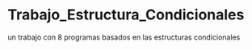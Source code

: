 # Trabajo_Estructura_Condicionales
un trabajo con 8 programas basados en las estructuras condicionales
